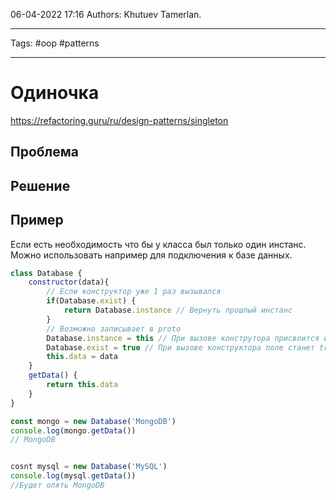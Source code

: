 06-04-2022
17:16
Authors: Khutuev Tamerlan.
***
Tags: #oop #patterns 
***
# Одиночка
https://refactoring.guru/ru/design-patterns/singleton


## Проблема


## Решение


## Пример

Если есть необходимость что бы у класса был только один инстанс. 
Можно использовать например для подключения к базе данных. 

```javascript
class Database {
	constructor(data){
		// Если конструктор уже 1 раз вызывался
		if(Database.exist) {
			return Database.instance // Вернуть прошлый инстанс
		}
		// Возможно записывает в proto
		Database.instance = this // При вызове конструтора присвоится инстанс
		Database.exist = true // При вызове конструктора поле станет true
		this.data = data
	}
	getData() {
		return this.data
	}
}

const mongo = new Database('MongoDB')
console.log(mongo.getData())
// MongoDB


cosnt mysql = new Database('MySQL')
console.log(mysql.getData())
//Будет опять MongoDB

